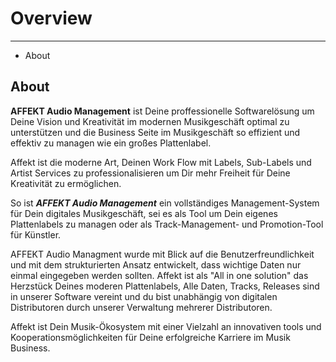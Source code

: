 # Overview 

---

- About

## About

**AFFEKT Audio Management** ist Deine proffessionelle Softwarelösung um Deine Vision und Kreativität im modernen Musikgeschäft optimal zu unterstützen und die Business Seite im Musikgeschäft so effizient und effektiv zu managen wie ein großes Plattenlabel.

Affekt ist die moderne Art, Deinen Work Flow mit Labels, Sub-Labels und Artist Services zu professionalisieren um Dir mehr Freiheit für Deine Kreativität zu ermöglichen.

So ist ***AFFEKT Audio Management*** ein vollständiges Management-System für Dein digitales Musikgeschäft, sei es als Tool um Dein eigenes Plattenlabels zu managen oder als Track-Management- und Promotion-Tool für Künstler. 

AFFEKT Audio Managment wurde mit Blick auf die Benutzerfreundlichkeit und mit dem strukturierten Ansatz entwickelt, dass wichtige Daten nur einmal eingegeben werden sollten. Affekt ist als "All in one solution" das Herzstück Deines moderen Plattenlabels, Alle Daten, Tracks, Releases sind in unserer Software vereint und du bist unabhängig von digitalen Distributoren durch unserer Verwaltung mehrerer Distributoren.

Affekt ist Dein Musik-Ökosystem mit einer Vielzahl an innovativen tools und Kooperationsmöglichkeiten für Deine erfolgreiche Karriere im Musik Business.


